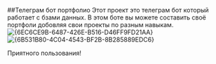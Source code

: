 ##Телеграм бот портфолио
Этот проект это телеграм бот который работает с бзами данных. 
В этом боте вы можете составить своё портфоли добовляя свои проекты по разным навыкам.
![{6EC6CE9B-6487-426E-B516-D46FF9FD21AA}](https://github.com/user-attachments/assets/994f005c-89db-4baa-85d6-c8c808c8e9bd)
![{6B531B80-4C04-4543-BF2B-8B285889EDC6}](https://github.com/user-attachments/assets/dcd008c2-a01f-4601-9f04-5bf3b032ae18)

Приятного пользования!

